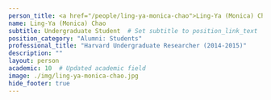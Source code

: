 ```yaml
---
person_title: <a href="/people/ling-ya-monica-chao">Ling-Ya (Monica) Chao</a>
name: Ling-Ya (Monica) Chao
subtitle: Undergraduate Student  # Set subtitle to position_link_text
position_category: "Alumni: Students"
professional_title: "Harvard Undergraduate Researcher (2014-2015)"
description: ""
layout: person
academic: 10  # Updated academic field
image: ./img/ling-ya-monica-chao.jpg
hide_footer: true
---
```

